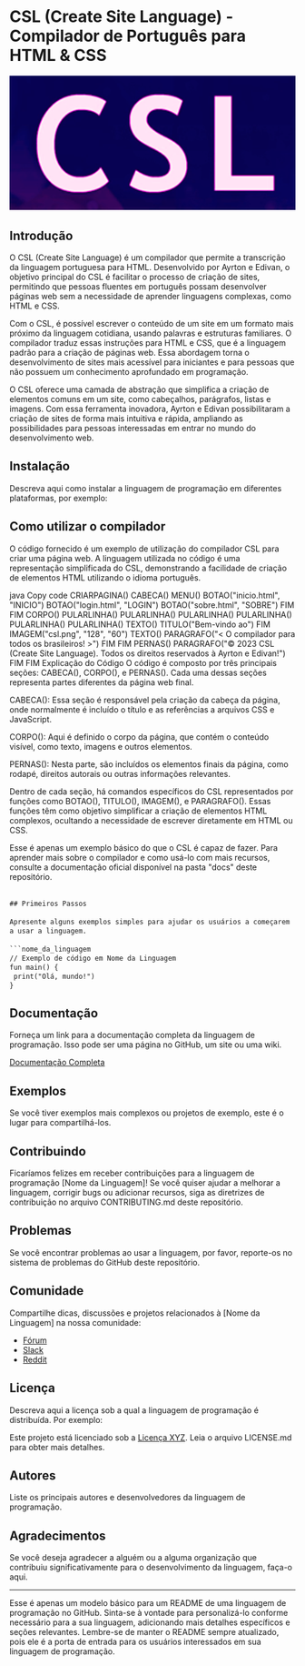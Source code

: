 # CSL (Create Site Language) - Compilador de Português para HTML & CSS

![[Logo da Linguagem](link_para_logo.png) (se aplicável)](https://github.com/AyrtonBorges/AlgumaLexer/blob/main/target/csl.png?raw=true)

## Introdução

O CSL (Create Site Language) é um compilador que permite a transcrição da linguagem portuguesa para HTML. Desenvolvido por Ayrton e Edivan, o objetivo principal do CSL é facilitar o processo de criação de sites, permitindo que pessoas fluentes em português possam desenvolver páginas web sem a necessidade de aprender linguagens complexas, como HTML e CSS.

Com o CSL, é possível escrever o conteúdo de um site em um formato mais próximo da linguagem cotidiana, usando palavras e estruturas familiares. O compilador traduz essas instruções para HTML e CSS, que é a linguagem padrão para a criação de páginas web. Essa abordagem torna o desenvolvimento de sites mais acessível para iniciantes e para pessoas que não possuem um conhecimento aprofundado em programação.

O CSL oferece uma camada de abstração que simplifica a criação de elementos comuns em um site, como cabeçalhos, parágrafos, listas e imagens. Com essa ferramenta inovadora, Ayrton e Edivan possibilitaram a criação de sites de forma mais intuitiva e rápida, ampliando as possibilidades para pessoas interessadas em entrar no mundo do desenvolvimento web.

## Instalação

Descreva aqui como instalar a linguagem de programação em diferentes plataformas, por exemplo:

## Como utilizar o compilador
O código fornecido é um exemplo de utilização do compilador CSL para criar uma página web. A linguagem utilizada no código é uma representação simplificada do CSL, demonstrando a facilidade de criação de elementos HTML utilizando o idioma português.

java
Copy code
CRIARPAGINA()
    CABECA()
        MENU()
            BOTAO("inicio.html", "INICIO")
            BOTAO("login.html", "LOGIN")
            BOTAO("sobre.html", "SOBRE")
        FIM
    FIM
    CORPO()
        PULARLINHA() PULARLINHA() PULARLINHA() PULARLINHA() PULARLINHA() PULARLINHA() 
        TEXTO()
            TITULO("Bem-vindo ao")
        FIM
        IMAGEM("csl.png", "128", "60")
        TEXTO()
            PARAGRAFO("< O compilador para todos os brasileiros! >")
        FIM
    FIM
    PERNAS()
        PARAGRAFO("© 2023 CSL (Create Site Language). Todos os direitos reservados à Ayrton e Edivan!")
    FIM
FIM
Explicação do Código
O código é composto por três principais seções: CABECA(), CORPO(), e PERNAS(). Cada uma dessas seções representa partes diferentes da página web final.

CABECA(): Essa seção é responsável pela criação da cabeça da página, onde normalmente é incluído o título e as referências a arquivos CSS e JavaScript.

CORPO(): Aqui é definido o corpo da página, que contém o conteúdo visível, como texto, imagens e outros elementos.

PERNAS(): Nesta parte, são incluídos os elementos finais da página, como rodapé, direitos autorais ou outras informações relevantes.

Dentro de cada seção, há comandos específicos do CSL representados por funções como BOTAO(), TITULO(), IMAGEM(), e PARAGRAFO(). Essas funções têm como objetivo simplificar a criação de elementos HTML complexos, ocultando a necessidade de escrever diretamente em HTML ou CSS.

Esse é apenas um exemplo básico do que o CSL é capaz de fazer. Para aprender mais sobre o compilador e como usá-lo com mais recursos, consulte a documentação oficial disponível na pasta "docs" deste repositório.


   ```

## Primeiros Passos

Apresente alguns exemplos simples para ajudar os usuários a começarem a usar a linguagem.

```nome_da_linguagem
// Exemplo de código em Nome da Linguagem
fun main() {
    print("Olá, mundo!")
}
```

## Documentação

Forneça um link para a documentação completa da linguagem de programação. Isso pode ser uma página no GitHub, um site ou uma wiki.

[Documentação Completa](link_para_documentação)

## Exemplos

Se você tiver exemplos mais complexos ou projetos de exemplo, este é o lugar para compartilhá-los.

## Contribuindo

Ficaríamos felizes em receber contribuições para a linguagem de programação [Nome da Linguagem]! Se você quiser ajudar a melhorar a linguagem, corrigir bugs ou adicionar recursos, siga as diretrizes de contribuição no arquivo CONTRIBUTING.md deste repositório.

## Problemas

Se você encontrar problemas ao usar a linguagem, por favor, reporte-os no sistema de problemas do GitHub deste repositório.

## Comunidade

Compartilhe dicas, discussões e projetos relacionados à [Nome da Linguagem] na nossa comunidade:

- [Fórum](link_para_fórum)
- [Slack](link_para_slack)
- [Reddit](link_para_reddit)

## Licença

Descreva aqui a licença sob a qual a linguagem de programação é distribuída. Por exemplo:

Este projeto está licenciado sob a [Licença XYZ](link_para_licença). Leia o arquivo LICENSE.md para obter mais detalhes.

## Autores

Liste os principais autores e desenvolvedores da linguagem de programação.

## Agradecimentos

Se você deseja agradecer a alguém ou a alguma organização que contribuiu significativamente para o desenvolvimento da linguagem, faça-o aqui.

---

Esse é apenas um modelo básico para um README de uma linguagem de programação no GitHub. Sinta-se à vontade para personalizá-lo conforme necessário para a sua linguagem, adicionando mais detalhes específicos e seções relevantes. Lembre-se de manter o README sempre atualizado, pois ele é a porta de entrada para os usuários interessados em sua linguagem de programação.
